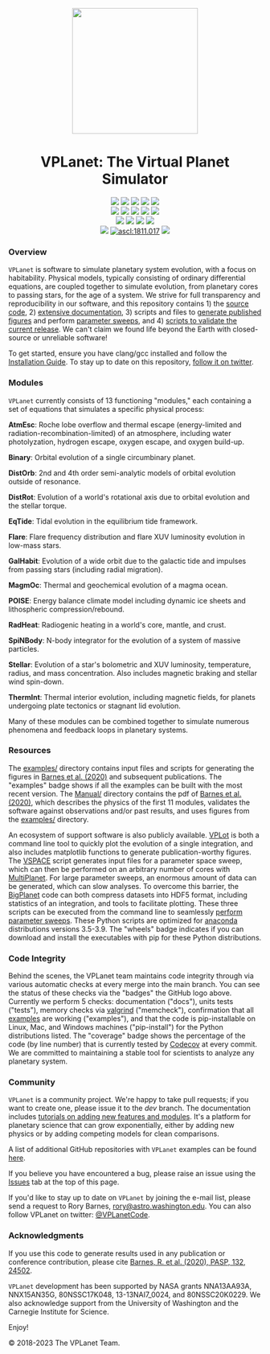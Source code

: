 <p align="center">
  <img width = "250" src="docs/VPLanetLogo.png?raw=true"/>
</p>

<h1 align="center">VPLanet: The Virtual Planet Simulator</h1>

<p align="center">
  <a href="https://VirtualPlanetaryLaboratory.github.io/vplanet"><img src="https://img.shields.io/badge/Read-the_docs-blue.svg?style=flat"></a>
  <a href="https://github.com/VirtualPlanetaryLaboratory/vplanet/actions/workflows/docs.yml">
  <img src="https://github.com/VirtualPlanetaryLaboratory/vplanet/actions/workflows/docs.yml/badge.svg"></a>
  <a href="https://ui.adsabs.harvard.edu/abs/2019arXiv190506367B/abstract"><img src="https://img.shields.io/badge/Read-the_paper-darkgreen.svg?style=flat"></a>
  <a href="https://VirtualPlanetaryLaboratory.github.io/vplanet/conduct.html"><img src="https://img.shields.io/badge/Code%20of-Conduct-7d93c7.svg"></a>
  <a href="http://twitter.com/VPLanetCode"><img src="https://img.shields.io/twitter/follow/VPLanetCode.svg?style=flat-square&logo=twitter&label=Follow"></a><br>
  <img src="https://img.shields.io/badge/Unit%20Tests-14,440-darkblue.svg"></a>
  <a href="https://github.com/VirtualPlanetaryLaboratory/vplanet/actions/workflows/tests.yml">
  <img src="https://github.com/VirtualPlanetaryLaboratory/vplanet/actions/workflows/tests.yml/badge.svg"></a>
  <img src="https://img.shields.io/badge/Memory%20Checks-43-darkblue.svg"></a>
  <a href="https://github.com/VirtualPlanetaryLaboratory/vplanet/actions/workflows/memcheck.yml">
  <img src="https://github.com/VirtualPlanetaryLaboratory/vplanet/actions/workflows/memcheck.yml/badge.svg"></a>
  <a href="https://codecov.io/gh/VirtualPlanetaryLaboratory/vplanet">
  <img src="https://codecov.io/gh/VirtualPlanetaryLaboratory/vplanet/branch/master/graph/badge.svg?token=3LFJQO1M6H"><br>
  <a href="examples"><img src="https://img.shields.io/badge/Examples-42-darkblue.svg"></a>
  <a href="https://github.com/VirtualPlanetaryLaboratory/vplanet/actions/workflows/examples.yml">
  <img src="https://github.com/VirtualPlanetaryLaboratory/vplanet/actions/workflows/examples.yml/badge.svg"></a>
  <img src="https://img.shields.io/badge/Python-3.6%20--%203.11-7d93c7.svg"></a>
  <a href="https://github.com/VirtualPlanetaryLaboratory/vplanet/actions/workflows/pip-install.yml">
  <img src="https://github.com/VirtualPlanetaryLaboratory/vplanet/actions/workflows/pip-install.yml/badge.svg"></a><br>
  <img src = "https://img.shields.io/badge/Platforms-Linux_|%20macOS_|%20Windows10-darkgreen.svg?style=flat">
  <a href="http://ascl.net/1811.017"><img src="https://img.shields.io/badge/ASCL-1811.017-orange.svg?colorB=orange" alt="ascl:1811.017" /></a>
  <a href="LICENSE"><img src="https://img.shields.io/badge/License-MIT-purple.svg"/></a><br>

  
  </a>
</p>

### Overview

`VPLanet` is software to simulate planetary system evolution, with a focus on habitability. Physical models, typically consisting of ordinary differential equations, are coupled together to simulate evolution, from planetary cores to passing stars, for the age of a system. We strive for full transparency and reproducibility in our software, and this repository contains 1) the [source code](src), 2) [extensive documentation](https://VirtualPlanetaryLaboratory.github.io/vplanet), 3) scripts and files to [generate published figures](examples) and perform [parameter sweeps](https://virtualplanetarylaboratory.github.io/vplanet/parametersweep.html), and 4) [scripts to validate the current release](tests). We can't claim we found life beyond the Earth with closed-source or unreliable software!

To get started, ensure you have clang/gcc installed and follow the [Installation Guide](https://virtualplanetarylaboratory.github.io/vplanet/quickstart.html). To stay up to date on this repository, [follow it on twitter](https://twitter.com/VPLanetCode).

### Modules

`VPLanet` currently consists of 13 functioning "modules," each containing a set of equations
that simulates a specific physical process:

**AtmEsc**: Roche lobe overflow and thermal escape (energy-limited and radiation-recombination-limited) of an atmosphere, including water photolyzation, hydrogen
escape, oxygen escape, and oxygen build-up.

**Binary**: Orbital evolution of a single circumbinary planet.

**DistOrb**: 2nd and 4th order semi-analytic models of orbital evolution outside
of resonance.

**DistRot**: Evolution of a world's rotational axis due to orbital evolution and
the stellar torque.

**EqTide**: Tidal evolution in the equilibrium tide framework.

**Flare**: Flare frequency distribution and flare XUV luminosity evolution in low-mass stars.

**GalHabit**: Evolution of a wide orbit due to the galactic tide and impulses from
passing stars (including radial migration).

**MagmOc**: Thermal and geochemical evolution of a magma ocean.

**POISE**: Energy balance climate model including dynamic ice sheets and lithospheric
compression/rebound.

**RadHeat**: Radiogenic heating in a world's core, mantle, and crust.

**SpiNBody**: N-body integrator for the evolution of a system of massive particles.

**Stellar**: Evolution of a star's bolometric and XUV luminosity, temperature, radius, and mass concentration. Also includes magnetic braking and stellar wind spin-down.

**ThermInt**: Thermal interior evolution, including magnetic fields, for planets
undergoing plate tectonics or stagnant lid evolution.

Many of these modules can be combined together to simulate numerous phenomena and feedback loops in planetary systems.

### Resources

The [examples/](examples) directory contains input files and scripts for generating the figures in [Barnes et al. (2020)](https://ui.adsabs.harvard.edu/abs/2020PASP..132b4502B/abstract) and subsequent publications. The "examples" badge shows if all the examples can be built with the most recent version. The [Manual/](Manual) directory contains the pdf of [Barnes et al. (2020)](https://ui.adsabs.harvard.edu/abs/2020PASP..132b4502B/abstract), which describes the physics of the first 11 modules, validates the software against observations and/or past results, and uses figures from the [examples/](examples) directory.

An ecosystem of support software is also publicly available. [VPLot](https://github.com/VirtualPlanetaryLaboratory/vplot) is both a command line tool to quickly plot the evolution of a single integration, and also includes matplotlib functions to generate publication-worthy figures. The [VSPACE](https://github.com/VirtualPlanetaryLaboratory/vspace) script generates input files for a parameter space sweep, which can then be performed on an arbitrary number of cores with [MultiPlanet](https://github.com/VirtualPlanetaryLaboratory/multi-planet). For large parameter sweeps, an enormous amount of data can be generated, which can slow analyses. To overcome this barrier, the [BigPlanet](https://github.com/VirtualPlanetaryLaboratory/bigplanet) code can both compress datasets into HDF5 format, including statistics of an integration, and tools to facilitate plotting. These three scripts can be executed from the command line to seamlessly [perform parameter sweeps](https://virtualplanetarylaboratory.github.io/vplanet/parametersweep.html). These Python scripts are optimized for [anaconda](https://www.anaconda.com/) distributions versions 3.5-3.9. The "wheels" badge indicates if you can download and install the executables with pip for these Python distributions.

### Code Integrity

Behind the scenes, the VPLanet team maintains code integrity through via various automatic checks at every merge into the main branch. You can see the status of these checks via the "badges" the GitHub logo above. Currently we perform 5 checks: documentation ("docs"), units tests ("tests"), memory checks via [valgrind](http://valgrind.org) ("memcheck"), confirmation that all [examples](examples/) are working ("examples"), and that the code is pip-installable on Linux, Mac, and Windows machines ("pip-install") for the Python distributions listed. The "coverage" badge shows the percentage of the code (by line number) that is currently tested by <a href="https://codecov.io/gh/VirtualPlanetaryLaboratory/vplanet">Codecov</a> at every commit. We are committed to maintaining a stable tool for scientists to analyze any planetary system.  

### Community

`VPLanet` is a community project. We're happy to take pull requests; if you want to create one, please issue it to the *dev* branch. The documentation includes [tutorials on adding new features and modules](https://VirtualPlanetaryLaboratory.github.io/vplanet/tutorials.html). It's a platform for planetary science that can grow exponentially, either by adding new physics or by adding competing models for clean comparisons.

A list of additional GitHub repositories with `VPLanet` examples can be found [here](https://VirtualPlanetaryLaboratory.github.io/vplanet/repos.html).

If you believe you have encountered a bug, please raise an issue using the [Issues](https://github.com/VirtualPlanetaryLaboratory/vplanet/issues) tab at the top of this page.

If you'd like to stay up to date on `VPLanet` by joining the e-mail list, please send a request to Rory Barnes, rory@astro.washington.edu. You can also follow VPLanet on twitter: [@VPLanetCode](https://twitter.com/VPLanetCode).

### Acknowledgments

If you use this code to generate results used in any publication or conference contribution, please cite [Barnes, R. et al. (2020), PASP, 132, 24502](https://ui.adsabs.harvard.edu/abs/2020PASP..132b4502B/abstract).

`VPLanet` development has been supported by NASA grants NNA13AA93A, NNX15AN35G, 80NSSC17K048, 13-13NAI7_0024, and 80NSSC20K0229. We also acknowledge support from the University of Washington and the Carnegie Institute for Science.

Enjoy!

© 2018-2023 The VPLanet Team.
